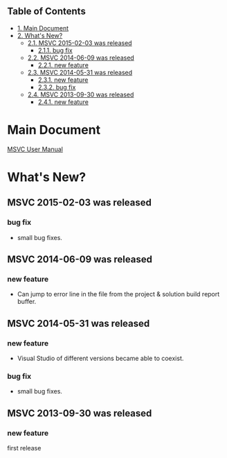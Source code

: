 <div id="table-of-contents">
<h2>Table of Contents</h2>
<div id="text-table-of-contents">
<ul>
<li><a href="#sec-1">1. Main Document</a></li>
<li><a href="#sec-2">2. What's New?</a>
<ul>
<li><a href="#sec-2-1">2.1. MSVC 2015-02-03 was released</a>
<ul>
<li><a href="#sec-2-1-1">2.1.1. bug fix</a></li>
</ul>
</li>
<li><a href="#sec-2-2">2.2. MSVC 2014-06-09 was released</a>
<ul>
<li><a href="#sec-2-2-1">2.2.1. new feature</a></li>
</ul>
</li>
<li><a href="#sec-2-3">2.3. MSVC 2014-05-31 was released</a>
<ul>
<li><a href="#sec-2-3-1">2.3.1. new feature</a></li>
<li><a href="#sec-2-3-2">2.3.2. bug fix</a></li>
</ul>
</li>
<li><a href="#sec-2-4">2.4. MSVC 2013-09-30 was released</a>
<ul>
<li><a href="#sec-2-4-1">2.4.1. new feature</a></li>
</ul>
</li>
</ul>
</li>
</ul>
</div>
</div>



# Main Document<a id="sec-1" name="sec-1"></a>

[MSVC User Manual](./doc/manual.ja.md)  

# What's New?<a id="sec-2" name="sec-2"></a>

## MSVC 2015-02-03 was released<a id="sec-2-1" name="sec-2-1"></a>

### bug fix<a id="sec-2-1-1" name="sec-2-1-1"></a>

-   small bug fixes.

## MSVC 2014-06-09 was released<a id="sec-2-2" name="sec-2-2"></a>

### new feature<a id="sec-2-2-1" name="sec-2-2-1"></a>

-   Can jump to error line in the file from the project & solution build report buffer.

## MSVC 2014-05-31 was released<a id="sec-2-3" name="sec-2-3"></a>

### new feature<a id="sec-2-3-1" name="sec-2-3-1"></a>

-   Visual Studio of different versions became able to coexist.

### bug fix<a id="sec-2-3-2" name="sec-2-3-2"></a>

-   small bug fixes.

## MSVC 2013-09-30 was released<a id="sec-2-4" name="sec-2-4"></a>

### new feature<a id="sec-2-4-1" name="sec-2-4-1"></a>

first release
